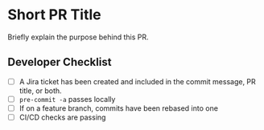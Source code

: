 # Short PR Title

Briefly explain the purpose behind this PR.

## Developer Checklist

- [ ] A Jira ticket has been created and included in the commit message, PR title, or both.
- [ ] `pre-commit -a` passes locally
- [ ] If on a feature branch, commits have been rebased into one
- [ ] CI/CD checks are passing
